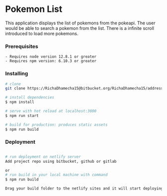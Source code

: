 # Pokemon List

This application displays the list of pokemons from the pokeapi. The user would be able to search a pokemon from the list. There is a infinite scroll introduced to load more pokemons.

### Prerequisites

```
- Requires node version 12.8.1 or greater
- Requires npm version: 6.10.3 or greater
```

### Installing

```bash
# clone
git clone https://RichaDhamecha15@bitbucket.org/RichaDhamecha15/addressbook.git --- change

# install dependencies
$ npm install

# serve with hot reload at localhost:3000
$ npm run start

# build for production: produces static assets
$ npm run build

```

### Deployment

```bash

# run deployment on netlify server
Add project repo using bitbucket, github or gitlab

or
# run build in your local machine with command
$ npm run build

Drag your build folder to the netlify sites and it will start deploying

```
